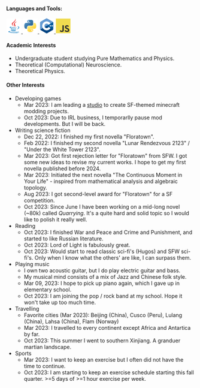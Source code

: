 <!-- ![Top Langs](https://github-readme-stats-one-bice.vercel.app/api/top-langs/?username=yuesha-yc&langs_count=10&layout=compact&role=OWNER,ORGANIZATION_MEMBER) -->

<h4 align="left">Languages and Tools:</h3>
<p align="left"> <a href="https://www.java.com" target="_blank"> <img src="https://raw.githubusercontent.com/devicons/devicon/master/icons/java/java-original.svg" alt="java" width="40" height="40"/> </a> <a href="https://www.python.org" target="_blank"> <img src="https://raw.githubusercontent.com/devicons/devicon/master/icons/python/python-original.svg" alt="python" width="40" height="40"/> </a> <a href="https://www.cplusplus.com/" target="_blank"> <img src="https://raw.githubusercontent.com/devicons/devicon/master/icons/cplusplus/cplusplus-original.svg" alt="cplusplus" width="40" height="40"/> <img src="https://raw.githubusercontent.com/devicons/devicon/master/icons/javascript/javascript-original.svg" alt="javascript" width="40" height="40"/> </a> </p>

#### Academic Interests
- Undergraduate student studying Pure Mathematics and Physics.
- Theoretical (Computational) Neuroscience.
- Theoretical Physics.

#### Other Interests
- Developing games
  - Mar 2023: I am leading a [studio](https://github.com/TeamMoegMC) to create SF-themed minecraft modding projects.
  - Oct 2023: Due to IRL business, I temporarlly pause mod developments. But I will be back. 
- Writing science fiction
  - Dec 22, 2022: I finished my first novella "Floratown".
  - Feb 2022: I finished my second novella "Lunar Rendezvous 2123" / "Under the White Tower 2123".
  - Mar 2023: Got first rejection letter for "Floratown" from SFW. I got some new ideas to revise my current works. I hope to get my first novella published before 2024.
  - Mar 2023: Initiated the next novella "The Continuous Moment in Your Life" - inspired from mathematical analysis and algebraic topology.
  - Aug 2023: I got second-level award for "Floratown" for a SF competition.
  - Oct 2023: Since June I have been working on a mid-long novel (~80k) called _Quarrying_. It's a quite hard and solid topic so I would like to polish it really well. 
- Reading
  - Oct 2023: I finished War and Peace and Crime and Punishment, and started to like Russian literature.
  - Oct 2023: Lord of Light is fabulously great.
  - Oct 2023: Would start to read classic sci-fi's (Hugos) and SFW sci-fi's. Only when I know what the others' are like, I can surpass them. 
- Playing music 
  - I own two acoustic guitar, but I do play electric guitar and bass.
  - My musical mind consists of a mix of Jazz and Chinese folk style.
  - Mar 09, 2023: I hope to pick up piano again, which I gave up in elementary school.
  - Oct 2023: I am joining the pop / rock band at my school. Hope it won't take up too much time.
- Travelling
  - Favorite cities (Mar 2023): Beijing (China), Cusco (Peru), Lulang (China), Lahsa (China), Flam (Norway)
  - Mar 2023: I travelled to every continent except Africa and Antartica by far.
  - Oct 2023: This summer I went to southern Xinjiang. A granduer martian landscape.
- Sports
  - Mar 2023: I want to keep an exercise but I often did not have the time to continue.
  - Oct 2023: I am starting to keep an exercise schedule starting this fall quarter. >=5 days of >=1 hour exercise per week. 
